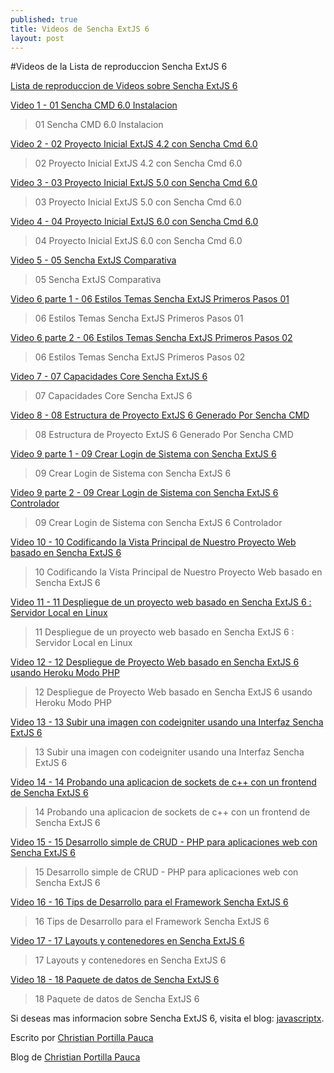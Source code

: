 ```yaml
---
published: true
title: Videos de Sencha ExtJS 6 
layout: post
---
```

#Videos de la Lista de reproduccion Sencha ExtJS 6

[Lista de reproduccion de Videos sobre Sencha ExtJS 6](https://www.youtube.com/watch?v=_MuCNm4l48E&list=PLq0g-O2tr8LVLVo53aNKmYopIb7MYasAW)

[Video 1 - 01 Sencha CMD 6.0 Instalacion](https://www.youtube.com/watch?v=_MuCNm4l48E) 
>01 Sencha CMD 6.0 Instalacion

[Video 2 - 02 Proyecto Inicial ExtJS 4.2 con Sencha Cmd 6.0](https://www.youtube.com/watch?v=Yj3KTt8Bhls) 
>02 Proyecto Inicial ExtJS 4.2 con Sencha Cmd 6.0

[Video 3 - 03 Proyecto Inicial ExtJS 5.0 con Sencha Cmd 6.0](https://www.youtube.com/watch?v=lg_cm8zuFKA) 
>03 Proyecto Inicial ExtJS 5.0 con Sencha Cmd 6.0

[Video 4 - 04 Proyecto Inicial ExtJS 6.0 con Sencha Cmd 6.0](https://www.youtube.com/watch?v=rehxJnfpj78) 
>04 Proyecto Inicial ExtJS 6.0 con Sencha Cmd 6.0

[Video 5 - 05 Sencha ExtJS Comparativa](https://www.youtube.com/watch?v=7kH2KSc20iA) 
>05 Sencha ExtJS Comparativa

[Video 6 parte 1 - 06 Estilos Temas Sencha ExtJS Primeros Pasos 01](https://www.youtube.com/watch?v=7gx3xxE06KY) 
>06 Estilos Temas Sencha ExtJS Primeros Pasos 01

[Video 6 parte 2 - 06 Estilos Temas Sencha ExtJS Primeros Pasos 02](https://www.youtube.com/watch?v=nZYc9q316Oc) 
>06 Estilos Temas Sencha ExtJS Primeros Pasos 02

[Video 7 - 07 Capacidades Core Sencha ExtJS 6](https://www.youtube.com/watch?v=U0Gt7NIu5jQ) 
>07 Capacidades Core Sencha ExtJS 6

[Video 8 - 08 Estructura de Proyecto ExtJS 6 Generado Por Sencha CMD](https://www.youtube.com/watch?v=fqWGMBTLQPc) 
>08 Estructura de Proyecto ExtJS 6 Generado Por Sencha CMD

[Video 9 parte 1 - 09 Crear Login de Sistema con Sencha ExtJS 6](https://www.youtube.com/watch?v=veEFVofgMZo) 
>09 Crear Login de Sistema con Sencha ExtJS 6

[Video 9 parte 2 - 09 Crear Login de Sistema con Sencha ExtJS 6 Controlador](https://www.youtube.com/watch?v=3LPI2a-mMeU) 
>09 Crear Login de Sistema con Sencha ExtJS 6 Controlador

[Video 10 - 10 Codificando la Vista Principal de Nuestro Proyecto Web basado en Sencha ExtJS 6](https://www.youtube.com/watch?v=DV8qhlFrqfE) 
>10 Codificando la Vista Principal de Nuestro Proyecto Web basado en Sencha ExtJS 6

[Video 11 - 11 Despliegue de un proyecto web basado en Sencha ExtJS 6 : Servidor Local en Linux](https://www.youtube.com/watch?v=0B8HZbyk4lM) 
>11 Despliegue de un proyecto web basado en Sencha ExtJS 6 : Servidor Local en Linux

[Video 12 - 12 Despliegue de Proyecto Web basado en Sencha ExtJS 6 usando Heroku Modo PHP](https://www.youtube.com/watch?v=QGxSLJ0cMWw) 
>12 Despliegue de Proyecto Web basado en Sencha ExtJS 6 usando Heroku Modo PHP

[Video 13 - 13 Subir una imagen con codeigniter usando una Interfaz Sencha ExtJS 6](https://www.youtube.com/watch?v=l6N-TVKKuAU) 
>13 Subir una imagen con codeigniter usando una Interfaz Sencha ExtJS 6

[Video 14 - 14 Probando una aplicacion de sockets de c++ con un frontend de Sencha ExtJS 6](https://www.youtube.com/watch?v=xChlg_Hutc8) 
>14 Probando una aplicacion de sockets de c++ con un frontend de Sencha ExtJS 6

[Video 15 - 15 Desarrollo simple de CRUD - PHP para aplicaciones web con Sencha ExtJS 6](https://www.youtube.com/watch?v=b2i-6weKmPY) 
>15 Desarrollo simple de CRUD - PHP para aplicaciones web con Sencha ExtJS 6

[Video 16 - 16 Tips de Desarrollo para el Framework Sencha ExtJS 6](https://www.youtube.com/watch?v=8mIRWavtl70) 
>16 Tips de Desarrollo para el Framework Sencha ExtJS 6

[Video 17 - 17 Layouts y contenedores en Sencha ExtJS 6](https://www.youtube.com/watch?v=xcyB8B5v29o&index=19&list=PLq0g-O2tr8LVLVo53aNKmYopIb7MYasAW) 
>17 Layouts y contenedores en Sencha ExtJS 6

[Video 18 - 18 Paquete de datos de Sencha ExtJS 6](https://www.youtube.com/watch?v=ADCQ5742TcY&index=20&list=PLq0g-O2tr8LVLVo53aNKmYopIb7MYasAW) 
>18 Paquete de datos de Sencha ExtJS 6

Si deseas mas informacion sobre Sencha  ExtJS 6, visita el blog: [javascriptx](http://javascriptx.wordpress.com).

Escrito por [Christian Portilla Pauca](http://www.christianportilla.com)

Blog de  [Christian Portilla Pauca](http://javascriptx.wordpress.com)